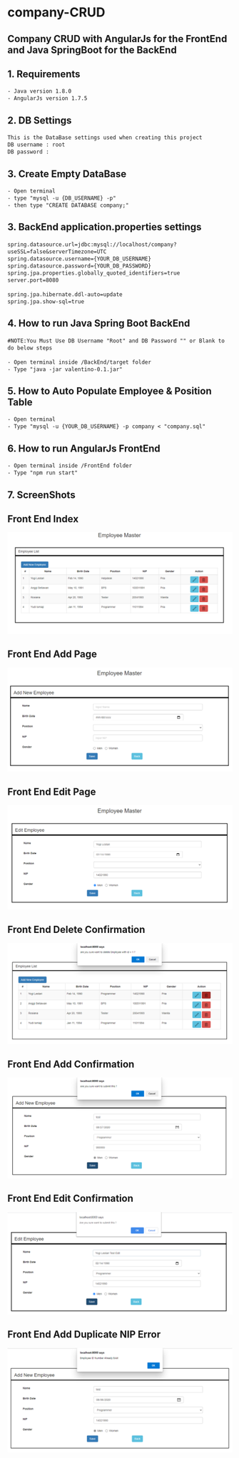 # company-CRUD

## Company CRUD with AngularJs for the FrontEnd and Java SpringBoot for the BackEnd

## 1. Requirements
```text
- Java version 1.8.0
- AngularJs version 1.7.5
```
## 2. DB Settings
```text
This is the DataBase settings used when creating this project
DB username : root
DB password :
```
## 3. Create Empty DataBase
```text
- Open terminal
- type "mysql -u {DB_USERNAME} -p"
- then type "CREATE DATABASE company;"
```

## 3. BackEnd application.properties settings
```code
spring.datasource.url=jdbc:mysql://localhost/company?useSSL=false&serverTimezone=UTC
spring.datasource.username={YOUR_DB_USERNAME}
spring.datasource.password={YOUR_DB_PASSWORD}
spring.jpa.properties.globally_quoted_identifiers=true
server.port=8080

spring.jpa.hibernate.ddl-auto=update
spring.jpa.show-sql=true
```


## 4. How to run Java Spring Boot BackEnd
```text
#NOTE:You Must Use DB Username "Root" and DB Password "" or Blank to do below steps 

- Open terminal inside /BackEnd/target folder
- Type "java -jar valentino-0.1.jar"
```

## 5. How to Auto Populate Employee & Position Table
```text
- Open terminal
- Type "mysql -u {YOUR_DB_USERNAME} -p company < "company.sql"
```

## 6. How to run AngularJs FrontEnd
```text
- Open terminal inside /FrontEnd folder
- Type "npm run start"
```


## 7. ScreenShots
## Front End Index
![image](screenshot/FE-index.PNG)

## Front End Add Page
![image](screenshot/FE-add.PNG)

## Front End Edit Page
![image](screenshot/FE-edit.PNG)

## Front End Delete Confirmation
![image](screenshot/FE-deleteConfirmation.PNG)

## Front End Add Confirmation
![image](screenshot/FE-addConfirmation.PNG)

## Front End Edit Confirmation
![image](screenshot/FE-editConfirmation.PNG)

## Front End Add Duplicate NIP Error
![image](screenshot/FE-addDuplicateNIP.PNG)


